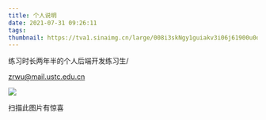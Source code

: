 ```yaml
---
title: 个人说明
date: 2021-07-31 09:26:11
tags:
thumbnail: https://tva1.sinaimg.cn/large/008i3skNgy1guiakv3i06j61900u0qhm02.jpg
---
```


练习时长两年半的个人后端开发练习生/

zrwu@mail.ustc.edu.cn

![](https://tva1.sinaimg.cn/large/008i3skNgy1gui9u6xoduj60i70gd3za02.jpg)

扫描此图片有惊喜